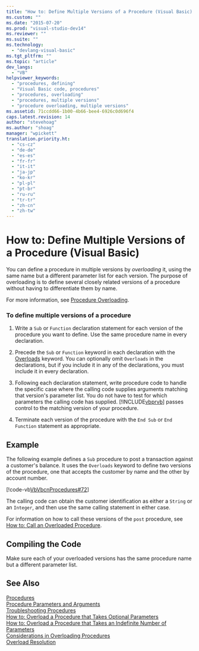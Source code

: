 ```yaml
---
title: "How to: Define Multiple Versions of a Procedure (Visual Basic) | Microsoft Docs"
ms.custom: ""
ms.date: "2015-07-20"
ms.prod: "visual-studio-dev14"
ms.reviewer: ""
ms.suite: ""
ms.technology: 
  - "devlang-visual-basic"
ms.tgt_pltfrm: ""
ms.topic: "article"
dev_langs: 
  - "VB"
helpviewer_keywords: 
  - "procedures, defining"
  - "Visual Basic code, procedures"
  - "procedures, overloading"
  - "procedures, multiple versions"
  - "procedure overloading, multiple versions"
ms.assetid: 71ccdd66-1b00-4b66-bee4-6926c0d696f4
caps.latest.revision: 14
author: "stevehoag"
ms.author: "shoag"
manager: "wpickett"
translation.priority.ht: 
  - "cs-cz"
  - "de-de"
  - "es-es"
  - "fr-fr"
  - "it-it"
  - "ja-jp"
  - "ko-kr"
  - "pl-pl"
  - "pt-br"
  - "ru-ru"
  - "tr-tr"
  - "zh-cn"
  - "zh-tw"
---
```

# How to: Define Multiple Versions of a Procedure (Visual Basic)
You can define a procedure in multiple versions by *overloading* it, using the same name but a different parameter list for each version. The purpose of overloading is to define several closely related versions of a procedure without having to differentiate them by name.  
  
 For more information, see [Procedure Overloading](../../../visual-basic/language-reference/procedures/procedure-overloading.md).  
  
### To define multiple versions of a procedure  
  
1.  Write a `Sub` or `Function` declaration statement for each version of the procedure you want to define. Use the same procedure name in every declaration.  
  
2.  Precede the `Sub` or `Function` keyword in each declaration with the [Overloads](../../../visual-basic/language-reference/modifiers/overloads.md) keyword. You can optionally omit `Overloads` in the declarations, but if you include it in any of the declarations, you must include it in every declaration.  
  
3.  Following each declaration statement, write procedure code to handle the specific case where the calling code supplies arguments matching that version's parameter list. You do not have to test for which parameters the calling code has supplied. [!INCLUDE[vbprvb](../../../csharp/programming-guide/concepts/linq/includes/vbprvb_md.md)] passes control to the matching version of your procedure.  
  
4.  Terminate each version of the procedure with the `End Sub` or `End Function` statement as appropriate.  
  
## Example  
 The following example defines a `Sub` procedure to post a transaction against a customer's balance. It uses the `Overloads` keyword to define two versions of the procedure, one that accepts the customer by name and the other by account number.  
  
 [!code-vb[VbVbcnProcedures#72](../../../visual-basic/language-reference/procedures/codesnippet/VisualBasic/how-to-define-multiple-versions-of-a-procedure_1.vb)]  
  
 The calling code can obtain the customer identification as either a `String` or an `Integer`, and then use the same calling statement in either case.  
  
 For information on how to call these versions of the `post` procedure, see [How to: Call an Overloaded Procedure](../../../visual-basic/language-reference/procedures/how-to-call-an-overloaded-procedure.md).  
  
## Compiling the Code  
 Make sure each of your overloaded versions has the same procedure name but a different parameter list.  
  
## See Also  
 [Procedures](../../../visual-basic/language-reference/procedures/index.md)   
 [Procedure Parameters and Arguments](../../../visual-basic/language-reference/procedures/procedure-parameters-and-arguments.md)   
 [Troubleshooting Procedures](../../../visual-basic/language-reference/procedures/troubleshooting-procedures.md)   
 [How to: Overload a Procedure that Takes Optional Parameters](../../../visual-basic/language-reference/procedures/how-to-overload-a-procedure-that-takes-optional-parameters.md)   
 [How to: Overload a Procedure that Takes an Indefinite Number of Parameters](../../../visual-basic/language-reference/procedures/how-to-overload-a-procedure-that-takes-an-indefinite-number-of-parameters.md)   
 [Considerations in Overloading Procedures](../../../visual-basic/language-reference/procedures/considerations-in-overloading-procedures.md)   
 [Overload Resolution](../../../visual-basic/language-reference/procedures/overload-resolution.md)